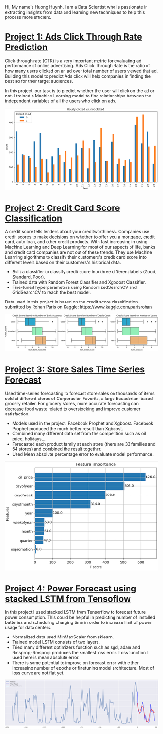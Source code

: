 
Hi, My name's Huong Huynh. I am a Data Scientist who is passionate in extracting insights from data and learning new techniques to help this process more efficient.

# [Project 1: Ads Click Through Rate Prediction](https://github.com/huongbt/Ads-CTR-Prediction)

Click-through rate (CTR) is a very important metric for evaluating ad performance of online advertising. Ads Click Through Rate is the ratio of how many users clicked on an ad over total number of users viewed that ad. Building this model to predict Ads click will help companies in finding the best ad for their target audiences. 

In this project, our task is to predict whether the user will click on the ad or not. I trained a Machine Learning model to find relationships between the independent variables of all the users who click on ads.

![](/images/ACTR.png)

# [Project 2: Credit Card Score Classification](https://github.com/huongbt/Credit-Score-Classification)

A credit score tells lenders about your creditworthiness. Companies use credit scores to make decisions on whether to offer you a mortgage, credit card, auto loan, and other credit products. With fast increasing in using Machine Learning and Deep Learning for most of our aspects of life, banks and credit card companies are not out of these trends. They use Machine Learning algorithms to classify their customers's credit card score into different levels based on their customers's historical data.

* Built a classifier to classify credit score into three different labels (Good, Standard, Poor). 
* Trained data with Random Forest Classifier and Xgboost Classifier. 
* Fine-tuned hyperparameters using RandomizedSearchCV and GridSearchCV to reach the best model.

Data used in this project is based on the credit score classification submitted by Rohan Paris on Kaggle: https://www.kaggle.com/parisrohan

![](/images/cs.png)

# [Project 3: Store Sales Time Series Forecast](https://github.com/huongbt/store-sales-time-series-forecast)

Used time-series forecasting to forecast store sales on thousands of items sold at different stores of Corporación Favorita, a large Ecuadorian-based grocery retailer. For grocery stores, more accurate forecasting can decrease food waste related to overstocking and improve customer satisfaction. 

* Models used in the project: Facebook Prophet and Xgboost. Facebook Prophet produced the much better result than Xgboost.
* Combined many different data set from the competition such as oil price, holidays,...
* Forecasted each product family at each store (there are 33 families and 54 stores) and combined the result together.
* Used Mean absolute percentage error to evaluate model performance.
  
![](/images/sf.png)

# [Project 4: Power Forecast using stacked LSTM from Tensoflow](https://github.com/huongbt/Power_forecast_Tensorflow)

In this project I used stacked LSTM from Tensorflow to forecast future power consumption. This could be helpful in predicting number of installed batteries and scheduling charging time in order to increase limit of power usage for data centers.
* Normalized data used MinMaxScaler from sklearn.
* Trained model LSTM consists of two layers. 
* Tried many different optimizers function such as sgd, adam and Rmsprop; Rmsprop produces the smallest loss error. Loss function I used here is mean absolute error.
* There is some potential to improve on forecast error with either increasing number of epochs or finetuning model architecture. Most of loss curve are not flat yet.

![](/images/pf.png)
